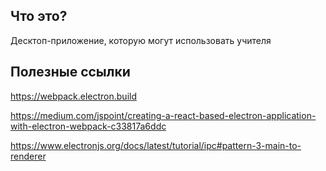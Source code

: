 ## Что это?

Десктоп-приложение, которую могут использовать учителя 

## Полезные ссылки

https://webpack.electron.build

https://medium.com/jspoint/creating-a-react-based-electron-application-with-electron-webpack-c33817a6ddc

https://www.electronjs.org/docs/latest/tutorial/ipc#pattern-3-main-to-renderer
